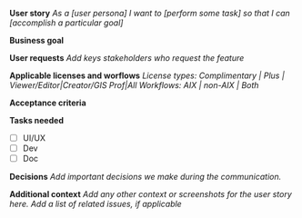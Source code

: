**User story**
_As a [user persona] I want to [perform some task] so that I can [accomplish a particular goal]_

<!-- EXAMPLE:
As a designer, I want to save a copy of my mapboards so I can see which areas have been worked on from previous sessions for projects that require stitching together multiple map extents.
-->

**Business goal**


**User requests**
_Add keys stakeholders who request the feature_

**Applicable licenses and worflows**
_License types:  Complimentary | Plus | Viewer/Editor|Creator/GIS Prof|All
Workflows: AIX | non-AIX | Both_

**Acceptance criteria**


**Tasks needed**
- [ ] UI/UX
- [ ] Dev
- [ ] Doc

**Decisions**
_Add important decisions we make during the communication._

**Additional context**
_Add any other context or screenshots for the user story here.
Add a list of related issues, if applicable_
